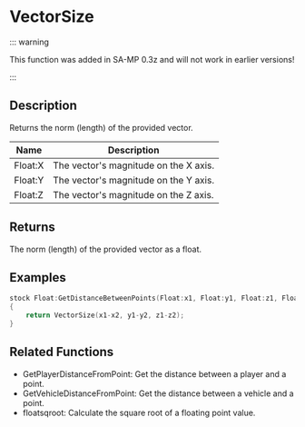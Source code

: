 # VectorSize

::: warning

This function was added in SA-MP 0.3z and will not work in earlier versions!

:::

## Description

Returns the norm (length) of the provided vector.

| Name    | Description                           |
| ------- | ------------------------------------- |
| Float:X | The vector's magnitude on the X axis. |
| Float:Y | The vector's magnitude on the Y axis. |
| Float:Z | The vector's magnitude on the Z axis. |

## Returns

The norm (length) of the provided vector as a float.

## Examples

```c
stock Float:GetDistanceBetweenPoints(Float:x1, Float:y1, Float:z1, Float:x2, Float:y2, Float:z2)
{
    return VectorSize(x1-x2, y1-y2, z1-z2);
}
```

## Related Functions

- GetPlayerDistanceFromPoint: Get the distance between a player and a point.
- GetVehicleDistanceFromPoint: Get the distance between a vehicle and a point.
- floatsqroot: Calculate the square root of a floating point value.
